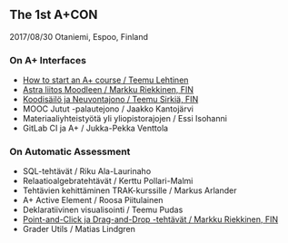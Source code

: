 
## The 1st A+CON

2017/08/30 Otaniemi, Espoo, Finland

### On A+ Interfaces

* [How to start an A+ course / Teemu Lehtinen](how-to-start-an-a-plus-course.pdf)
* [Astra liitos Moodleen / Markku Riekkinen, FIN](Astra-plugin.pdf)
* [Koodisäilö ja Neuvontajono / Teemu Sirkiä, FIN](KoodisailoNeuvontajono.pdf)
* MOOC Jutut -palautejono / Jaakko Kantojärvi
* Materiaaliyhteistyötä yli yliopistorajojen / Essi Isohanni
* GitLab CI ja A+ / Jukka-Pekka Venttola

### On Automatic Assessment

* SQL-tehtävät / Riku Ala-Laurinaho
* Relaatioalgebratehtävät / Kerttu Pollari-Malmi
* Tehtävien kehittäminen TRAK-kurssille / Markus Arlander
* A+ Active Element / Roosa Piitulainen
* Deklaratiivinen visualisointi / Teemu Pudas
* [Point-and-Click ja Drag-and-Drop -tehtävät / Markku Riekkinen, FIN](acos-point-click-drag-drop.pdf)
* Grader Utils / Matias Lindgren
